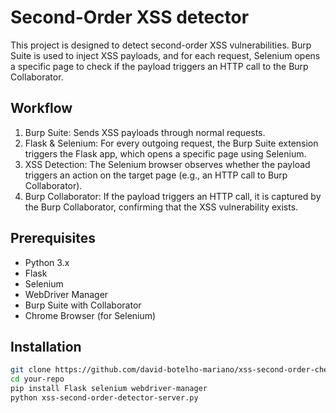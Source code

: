 # Second-Order XSS detector

This project is designed to detect second-order XSS vulnerabilities. Burp Suite is used to inject XSS payloads, and for each request, Selenium opens a specific page to check if the payload triggers an HTTP call to the Burp Collaborator.

## Workflow
1. Burp Suite: Sends XSS payloads through normal requests.
2. Flask & Selenium: For every outgoing request, the Burp Suite extension triggers the Flask app, which opens a specific page using Selenium.
3. XSS Detection: The Selenium browser observes whether the payload triggers an action on the target page (e.g., an HTTP call to Burp Collaborator).
4. Burp Collaborator: If the payload triggers an HTTP call, it is captured by the Burp Collaborator, confirming that the XSS vulnerability exists.

## Prerequisites

- Python 3.x
- Flask
- Selenium
- WebDriver Manager
- Burp Suite with Collaborator
- Chrome Browser (for Selenium)

## Installation

```bash
git clone https://github.com/david-botelho-mariano/xss-second-order-checker/
cd your-repo
pip install Flask selenium webdriver-manager
python xss-second-order-detector-server.py
```



